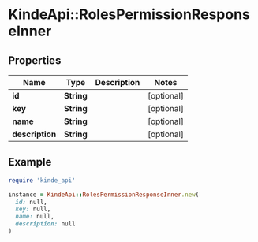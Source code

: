 # KindeApi::RolesPermissionResponseInner

## Properties

| Name | Type | Description | Notes |
| ---- | ---- | ----------- | ----- |
| **id** | **String** |  | [optional] |
| **key** | **String** |  | [optional] |
| **name** | **String** |  | [optional] |
| **description** | **String** |  | [optional] |

## Example

```ruby
require 'kinde_api'

instance = KindeApi::RolesPermissionResponseInner.new(
  id: null,
  key: null,
  name: null,
  description: null
)
```

